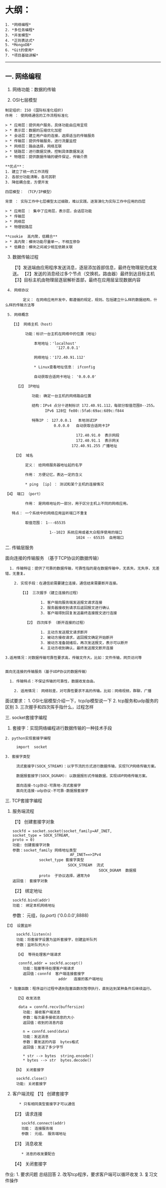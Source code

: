 # 大纲：
	1. *网络编程*
	2. *多任务编程*
	3. *并发模型*
	4. *正则表达式*
	5. *MongoDB*
	6. *Git的使用*
	7. *项目基础讲解*
****
## 一. 网络编程
 
  1. 网络功能：数据的传输

  2. OSI七层模型
	  
	制定组织: ISO (国际标准化组织)
	作用 ： 使网络通信的工作流程标准化

	> * 应用层：提供用户服务，具体功能由应用呈现
	> * 表示层：数据的压缩优化加密
	> * 会话层：建立用户级的连接，选择适当的传输服务
	> * 传输层：提供传输服务，进行流量监控
	> * 网络层：路由选择，网络互联
	> * 链路层：进行数据交换，控制具体数据发送
	> * 物理层：提供数据传输的硬件保证，传输介质

    **优点**： 
    1. 建立了统一的工作流程
    2. 各部分功能清晰，各司其职
    3. 降低耦合度，方便开发

	四层模型： （TCP/IP模型）
		  
	背景 ： 实际工作中七层模型太过细致，难以实践，逐渐演化为实际工作中应用的四层

	> * 应用层 ： 集中了应用层，表示层，会话层功能
	> * 传输层
	> * 网络层
	> * 物理链路层
   	
	**cookie  高内聚，低耦合**
   	> * 高内聚：模块功能尽量单一，不相互掺杂 
	> * 低耦合：模块之间减少相互依赖关联


   3. 数据传输过程
	    
		【1】发送端由应用程序发送消息，逐层添加首部信息，最终在物理层完成发送。
		【2】发送的消息经过多个节点（交换机，路由器）最终到达目标主机
		【3】目标主机由物理层逐层解析首部，最终在应用层呈现数据内容
  
	 4. 网络协议
	    
			定义： 在网络应用开发中，都遵循的规定，规则。包括建立什么样的数据结构，什么样的传输方法等
	 
	 5. 网络概念

	   【1】 网络主机（host）

		     功能：标识一台主机在网络中的位置（地址）
         
				 本地地址：'localhost'
				           '127.0.0.1'

				 网络地址：'172.40.91.112'
				 
				 * Linux查看地址信息： ifconfig

				 自动获取合适网卡地址： '0.0.0.0'
     
		 【2】 IP地址
		    
				功能: 确定一台主机的网络路由位置

				结构：IPv4 点分十进制标识 172.40.91.112，每部分取值范围0--255。
				      IPv6 128位 fe80::5fa6:69ac:689c:f844
				
				特殊IP ： 127.0.0.1   本地测试IP
				          0.0.0.0   自动获取合适网卡IP

									172.40.91.0  表示网段
									172.40.91.1  表示网关
								  172.40.91.255 广播地址
     
		【3】 域名
      
			 定义： 给网络服务器地址起的名字

			 作用： 方便记忆，表达一定的含义

			 * ping  [ip] ： 测试和某个主机的连接情况
		    
    【4】 端口 （port）
		   
			 作用： 是网络地址的一部分，用于区分主机上不同的网络应用。

       特点： 一个系统中的网络应用监听端口不重复

			 取值范围： 1---65535

			            1--1023 系统应用或者大众程序使用的端口
									1024 -- 65535  自用端口
			
二. 传输层服务

  面向连接的传输服务 （基于TCP协议的数据传输）

	  1. 传输特征：提供了可靠的数据传输，可靠性指的是在数据传输中，无丢失，无失序，无差错，无重复。

		2. 实现手段：在通信前需要建立连接，通信结束需要断开连接。

		   【1】 三次握手（建立连接的过程）
			    
					1. 客户端向服务端发送报文请求连接
					2. 服务器接收到请求后返回报文进行确认
					3. 客户端得到回复发送最终连接报文进行连接
				
			 【2】 四次挥手 （断开连接的过程）
			    
					1. 主动方发送报文请求断开
					2. 被动方接收请求，返回报文确定开始断开
					3. 被动方准备就绪后，再次发送报文，表示可以断开
					4. 主动方收到确认，最终发送报文断开连接

    3.适用情况：对数据传输可靠性要求高，传输文件大。比如：文件传输，网页访问等

  
	面向无连接的传输服务（基于UDP协议的数据传输）

	  1. 传输特点：不保证传输的可靠性，数据收发自由。

		2. 适用情况： 网络较差，对可靠性要求不高的传输。比如：网络视频，群聊，广播

面试要求：
		1. OSI七层模型介绍一下，tcp/ip模型说一下
		2. tcp服务和udp服务的区别
		3. 三次握手和四次挥手指什么，过程怎样


三. socket套接字编程

  1. 套接字：实现网络编程进行数据传输的一种技术手段

	2. python实现套接字编程
	   
		 import  socket
  
	3. 套接字类型
	   
		 流式套接字(SOCK_STREAM)：以字节流的方式进行数据传输，实现TCP网络传输方案。

		 数据报套接字(SOCK_DGRAM): 以数据报形式传输数据，实现UDP网络传输方案。

		 面向连接-tcp协议-可靠地-流式套接字
		 面向无连接-udp协议-不可靠-数据报套接字
	

三. TCP套接字编程

  1. 服务端流程

	  【1】 创建套接字对象
		 
		 sockfd = socket.socket(socket_family=AF_INET,
		 socket_type = SOCK_STREAM,
		 proto = 0)
		 功能: 创建套接字对象
		 参数：socket_family 网络地址类型			
					               AF_INET==>IPv4
					 socket_type 套接字类型
					              SOCK_STREAM  流式
												SOCK_DGRAM  数据报
					 proto  子协议选择，通常为0
		 返回值： 套接字对象

		【2】 绑定地址

		 sockfd.bind(addr)
		 功能： 绑定本机网络地址
     参数： 元组，(ip,port)   ('0.0.0.0',8888)
		
    【3】 设置监听
		 
		 sockfd.listen(n)
		 功能：将套接字设置为监听套接字，创建监听队列
		 参数：监听队列大小

		 【4】 等待处理客户端请求

		  connfd,addr = sockfd.accept()
			功能：阻塞等待处理客户端请求
			返回值：connfd  客户端连接套接字
							addr   连接的客户端地址
     
      * 阻塞函数：程序运行过程中遇到阻塞函数则暂停执行，直到达到某种条件后继续运行。

		 【5】收发消息

		  data = connfd.recv(buffersize)
			功能: 接收客户端消息
			参数：每次最多接收消息的大小
			返回值：收到的消息内容

			n = connfd.send(data)
			功能：发送消息
			参数：要发送的内容  bytes格式
			返回值：发送了多少字节

			* str --> bytes  string.encode()
			* bytes --> str  bytes.decode()
		  
		【6】 关闭套接字
		 
		 sockfd.close()
		 功能: 关闭套接字

  2. 客户端流程
    【1】 创建套接字
		  
			* 只有相同类型套接字才可以通信
		 
		【2】 请求连接
		   
			 sockfd.connect(addr)
			 功能： 连接服务端
			 参数： 元组， 服务端地址
		 
		【3】 消息收发
		   
			 * 消息的收发要配合
		 
		【4】 关闭套接字

作业: 1. 要求问题 总结回答
      2. 改写tcp程序，要求客户端可以循环收发
			3. 复习文件操作








